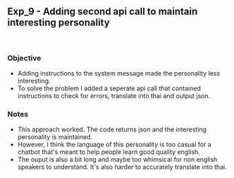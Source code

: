 ## Exp_9 - Adding second api call to maintain interesting personality
<br>

### Objective
- Adding instructions to the system message made the personality less interesting.
- To solve the problem I added a seperate api call that contained instructions to check for errors, translate into thai and output json.
  
### Notes
- This approach worked. The code returns json and the interesting personality is maintained.
- However, I think the language of this personality is too casual for a chatbot that's meant to help people learn good quality english.
- The ouput is also a bit long and maybe too whimsical for non english speakers to understand. It's also harder to accurately translate into thai.

